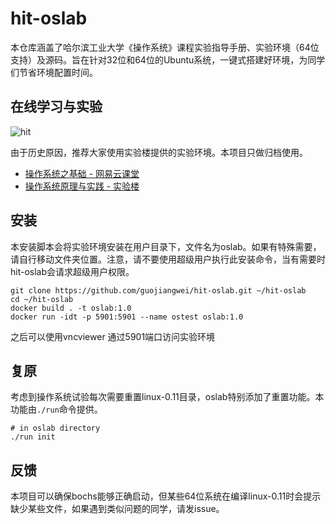 hit-oslab
=========

本仓库涵盖了哈尔滨工业大学《操作系统》课程实验指导手册、实验环境（64位支持）及源码。旨在针对32位和64位的Ubuntu系统，一键式搭建好环境，为同学们节省环境配置时间。

## 在线学习与实验

![hit](https://cloud.githubusercontent.com/assets/895809/7827659/834a4424-045c-11e5-9442-43a73b8e6991.jpg)


由于历史原因，推荐大家使用实验楼提供的实验环境。本项目只做归档使用。

+ [操作系统之基础 - 网易云课堂](http://mooc.study.163.com/learn/HIT-1000002004?tid=1000002003#/learn/announce)
+ [操作系统原理与实践 - 实验楼](https://www.shiyanlou.com/courses/115)

## 安装

本安装脚本会将实验环境安装在用户目录下，文件名为oslab。如果有特殊需要，请自行移动文件夹位置。注意，请不要使用超级用户执行此安装命令，当有需要时hit-oslab会请求超级用户权限。

```shell
git clone https://github.com/guojiangwei/hit-oslab.git ~/hit-oslab
cd ~/hit-oslab
docker build . -t oslab:1.0
docker run -idt -p 5901:5901 --name ostest oslab:1.0
```
之后可以使用vncviewer 通过5901端口访问实验环境

## 复原

考虑到操作系统试验每次需要重置linux-0.11目录，oslab特别添加了重置功能。本功能由`./run`命令提供。

```shell
# in oslab directory
./run init
```

## 反馈

本项目可以确保bochs能够正确启动，但某些64位系统在编译linux-0.11时会提示缺少某些文件，如果遇到类似问题的同学，请发issue。
